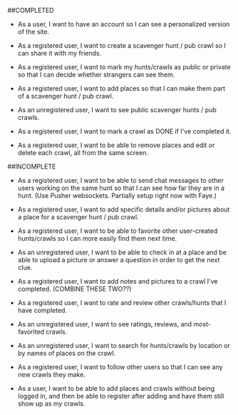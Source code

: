 ##COMPLETED

* As a user, I want to have an account so I can see a personalized version of the site.

* As a registered user, I want to create a scavenger hunt / pub crawl so I can share it with my friends.

* As a registered user, I want to mark my hunts/crawls as public or private so that I can decide whether strangers can see them.

* As a registered user, I want to add places so that I can make them part of a scavenger hunt / pub crawl.

* As an unregistered user, I want to see public scavenger hunts / pub crawls.

* As a registered user, I want to mark a crawl as DONE if I've completed it.

* As a registered user, I want to be able to remove places and edit or delete each crawl, all from the same screen.

##INCOMPLETE

* As a registered user, I want to be able to send chat messages to other users working on the same hunt so that I can see how far they are in a hunt. (Use Pusher websockets. Partially setup right now with Faye.)

* As a registered user, I want to add specific details and/or pictures about a place for a scavenger hunt / pub crawl.

* As a registered user, I want to be able to favorite other user-created hunts/crawls so I can more easily find them next time.

* As an unregistered user, I want to be able to check in at a place and be able to upload a picture or answer a question in order to get the next clue.

* As a registered user, I want to add notes and pictures to a crawl I've completed.
(COMBINE THESE TWO??)
* As a registered user, I want to rate and review other crawls/hunts that I have completed.

* As an unregistered user, I want to see ratings, reviews, and most-favorited crawls.

* As an unregistered user, I want to search for hunts/crawls by location or by names of places on the crawl.

* As a registered user, I want to follow other users so that I can see any new crawls they make.

* As a user, I want to be able to add places and crawls without being logged in, and then be able to register after adding and have them still show up as my crawls.
